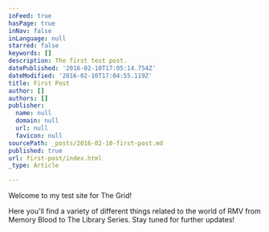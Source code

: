 ```yaml
---
inFeed: true
hasPage: true
inNav: false
inLanguage: null
starred: false
keywords: []
description: The first test post.
datePublished: '2016-02-10T17:05:14.754Z'
dateModified: '2016-02-10T17:04:55.119Z'
title: First Post
author: []
authors: []
publisher:
  name: null
  domain: null
  url: null
  favicon: null
sourcePath: _posts/2016-02-10-first-post.md
published: true
url: first-post/index.html
_type: Article

---
```

Welcome to my test site for The Grid!

Here you'll find a variety of different things related to the world of RMV from Memory Blood to The Library Series. Stay tuned for further updates!